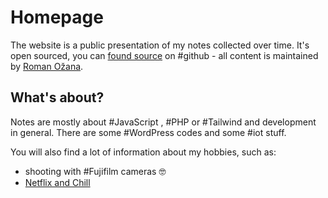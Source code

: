 # Homepage

The website is a public presentation of my notes collected over time. It's open sourced, you can [found source](https://github.com/OzzyCzech/ozzyczech.cz) on #github  - all content is maintained by [Roman Ožana](https://ozana.cz).

## What's about?

Notes are mostly about #JavaScript , #PHP  or #Tailwind  and development in general. There are some #WordPress codes and some #iot stuff.

You will also find a lot of information about my hobbies, such as:

 - shooting with #Fujifilm cameras 🤓
 - [Netflix and Chill](Lists/Series.md)